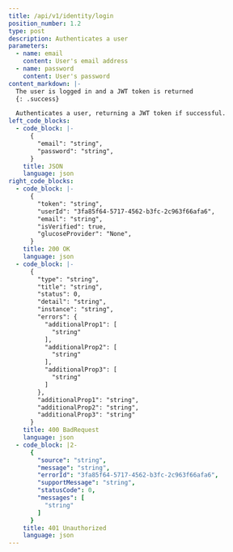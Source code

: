 ```yaml
---
title: /api/v1/identity/login
position_number: 1.2
type: post
description: Authenticates a user
parameters:
  - name: email
    content: User's email address
  - name: password
    content: User's password
content_markdown: |-
  The user is logged in and a JWT token is returned
  {: .success}

  Authenticates a user, returning a JWT token if successful.
left_code_blocks:
  - code_block: |-
      {
        "email": "string",
        "password": "string",
      }
    title: JSON
    language: json
right_code_blocks:
  - code_block: |-
      {
        "token": "string",
        "userId": "3fa85f64-5717-4562-b3fc-2c963f66afa6",
        "email": "string",
        "isVerified": true,
        "glucoseProvider": "None",
      }
    title: 200 OK
    language: json
  - code_block: |-
      {
        "type": "string",
        "title": "string",
        "status": 0,
        "detail": "string",
        "instance": "string",
        "errors": {
          "additionalProp1": [
            "string"
          ],
          "additionalProp2": [
            "string"
          ],
          "additionalProp3": [
            "string"
          ]
        },
        "additionalProp1": "string",
        "additionalProp2": "string",
        "additionalProp3": "string"
      }
    title: 400 BadRequest
    language: json
  - code_block: |2-
      {
        "source": "string",
        "message": "string",
        "errorId": "3fa85f64-5717-4562-b3fc-2c963f66afa6",
        "supportMessage": "string",
        "statusCode": 0,
        "messages": [
          "string"
        ]
      }
    title: 401 Unauthorized
    language: json
---
```

